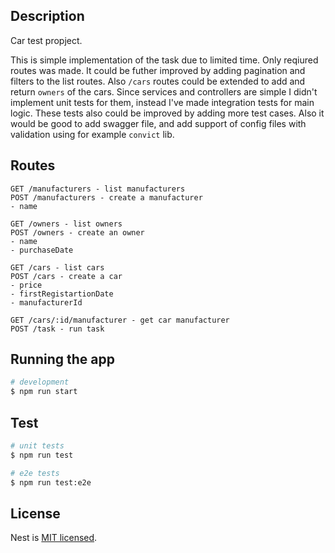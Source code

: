 ## Description

Car test propject.

This is simple implementation of the task due to limited time. Only reqiured routes was made. It could be futher improved by adding pagination and filters to the list routes. 
Also `/cars` routes could be extended to add and return `owners` of the cars. Since services and controllers are simple I didn't implement unit tests for them, instead I've made integration tests for main logic. These tests also could be improved by adding more test cases.
Also it would be good to add swagger file, and add support of config files with validation using for example `convict` lib.

## Routes

```
GET /manufacturers - list manufacturers
POST /manufacturers - create a manufacturer
- name

GET /owners - list owners
POST /owners - create an owner
- name
- purchaseDate

GET /cars - list cars
POST /cars - create a car
- price
- firstRegistartionDate
- manufacturerId

GET /cars/:id/manufacturer - get car manufacturer
POST /task - run task
```

## Running the app

```bash
# development
$ npm run start
```

## Test

```bash
# unit tests
$ npm run test

# e2e tests
$ npm run test:e2e
```

## License

  Nest is [MIT licensed](LICENSE).
